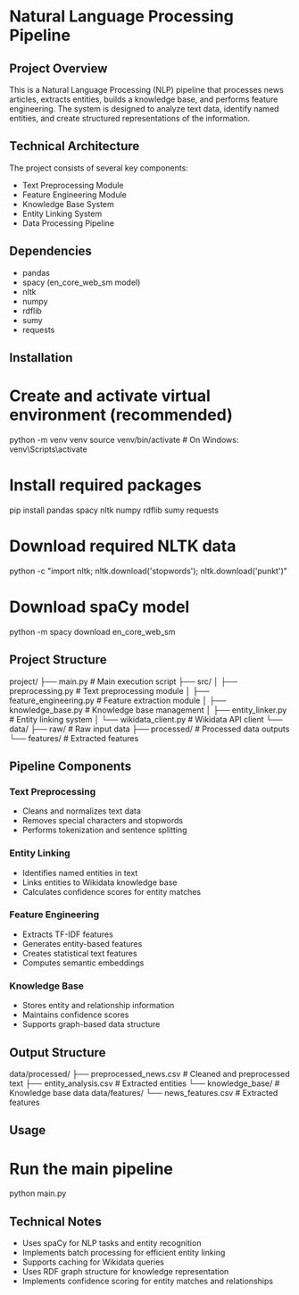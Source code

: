 # Natural Language Processing Pipeline

## Project Overview
This is a Natural Language Processing (NLP) pipeline that processes news articles, extracts entities, builds a knowledge base, and performs feature engineering. The system is designed to analyze text data, identify named entities, and create structured representations of the information.

## Technical Architecture
The project consists of several key components:
- Text Preprocessing Module
- Feature Engineering Module 
- Knowledge Base System
- Entity Linking System
- Data Processing Pipeline

## Dependencies
- pandas
- spacy (en_core_web_sm model)
- nltk
- numpy
- rdflib
- sumy
- requests

## Installation
# Create and activate virtual environment (recommended)
python -m venv venv
source venv/bin/activate  # On Windows: venv\Scripts\activate

# Install required packages
pip install pandas spacy nltk numpy rdflib sumy requests

# Download required NLTK data
python -c "import nltk; nltk.download('stopwords'); nltk.download('punkt')"

# Download spaCy model
python -m spacy download en_core_web_sm

## Project Structure
project/
├── main.py                    # Main execution script
├── src/
│   ├── preprocessing.py       # Text preprocessing module
│   ├── feature_engineering.py # Feature extraction module
│   ├── knowledge_base.py      # Knowledge base management
│   ├── entity_linker.py      # Entity linking system
│   └── wikidata_client.py     # Wikidata API client
└── data/
    ├── raw/                   # Raw input data
    ├── processed/             # Processed data outputs
    └── features/             # Extracted features

## Pipeline Components

### Text Preprocessing
- Cleans and normalizes text data
- Removes special characters and stopwords
- Performs tokenization and sentence splitting

### Entity Linking
- Identifies named entities in text
- Links entities to Wikidata knowledge base
- Calculates confidence scores for entity matches

### Feature Engineering
- Extracts TF-IDF features
- Generates entity-based features
- Creates statistical text features
- Computes semantic embeddings

### Knowledge Base
- Stores entity and relationship information
- Maintains confidence scores
- Supports graph-based data structure

## Output Structure
data/processed/
├── preprocessed_news.csv      # Cleaned and preprocessed text
├── entity_analysis.csv        # Extracted entities
└── knowledge_base/           # Knowledge base data
data/features/
└── news_features.csv         # Extracted features

## Usage
# Run the main pipeline
python main.py

## Technical Notes
- Uses spaCy for NLP tasks and entity recognition
- Implements batch processing for efficient entity linking
- Supports caching for Wikidata queries
- Uses RDF graph structure for knowledge representation
- Implements confidence scoring for entity matches and relationships
